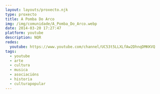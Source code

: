 ```yaml
---
layout: layouts/proxecto.njk
type: proxecto
title: A Pomba Do Arco
img: /img/comunidade/A_Pomba_Do_Arco.webp
date: 2014-03-20 17:27:47
platform: youtube
description: N﻿QR
redes:
  youtube: https://www.youtube.com/channel/UC53t5LLXLfAw2DhnqDMKKVQ
tags:
  - youtube
  - arte
  - cultura
  - musica
  - asociacións
  - historia
  - culturapopular
---
```

